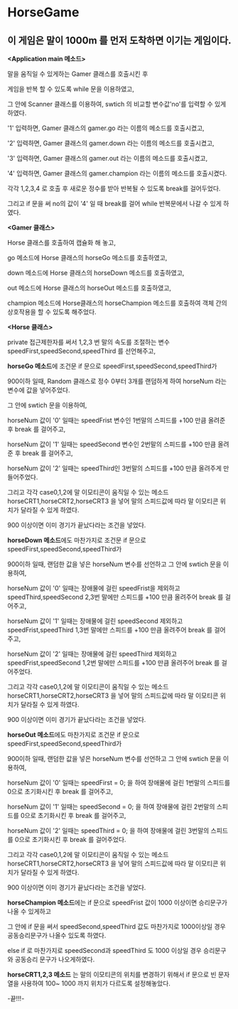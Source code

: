 # HorseGame

이 게임은 말이 1000m 를 먼저 도착하면 이기는 게임이다.
-------------------------------------------------------------------------
**<Application main 메소드>**


말을 움직일 수 있게하는 Gamer 클래스를 호출시킨 후

게임을 반복 할 수 있도록 while 문을 이용하였고,

그 안에 Scanner 클래스를 이용하여, swtich 의 비교할 변수값'no'를 입력할 수 있게 하였다.

'1' 입력하면, Gamer 클래스의 gamer.go 라는 이름의 메소드를 호출시켰고,

'2' 입력하면, Gamer 클래스의 gamer.down 라는 이름의 메소드를 호출시켰고,

'3' 입력하면, Gamer 클래스의 gamer.out 라는 이름의 메소드를 호출시켰고,

'4' 입력하면, Gamer 클래스의 gamer.champion 라는 이름의 메소드를 호출시켰다.

각각 1,2,3,4 로 호출 후 새로운 정수를 받아 반복될 수 있도록 break를 걸어두었다.

그리고 if 문을 써 no의 값이 '4' 일 때 break를 걸어 while 반복문에서 나갈 수 있게 하였다. 



**<Gamer 클래스>**


Horse 클래스를 호출하여 캡슐화 해 놓고,

go 메소드에 Horse 클래스의 horseGo 메소드를 호출하였고,

down 메소드에 Horse 클래스의 horseDown 메소드를 호출하였고,

out 메소드에 Horse 클래스의 horseOut 메소드를 호출하였고,

champion 메소드에 Horse클래스의 horseChampion 메소드를 호출하여 객체 간의 상호작용을 할 수 있도록 해주었다.



**<Horse 클래스>**

private 접근제한자를 써서
1,2,3 번 말의 속도를 조절하는 변수 speedFirst,speedSecond,speedThird 를 선언해주고,


**horseGo 메소드**에 조건문 if 문으로 speedFirst,speedSecond,speedThird가 

900이하 일때, Random 클래스로 정수 0부터 3개를 랜덤하게 하여 horseNum 라는 변수에 값을 넣어주었다.  

그 안에 swtich 문을 이용하여,

horseNum 값이 '0' 일때는 speedFrist 변수인 1번말의 스피드를 +100 만큼 올려준 후 break 를 걸어주고,

horseNum 값이 '1' 일때는 speedSecond 변수인 2번말의 스피드를 +100 만큼 올려준 후 break 를 걸어주고,

horseNum 값이 '2' 일때는 speedThird인 3번말의 스피드를 +100 만큼 올려주게 만들어주었다.

그리고 각각 case0,1,2에 말 이모티콘이 움직일 수 있는 메소드 horseCRT1,horseCRT2,horseCRT3 을 넣어 말의 스피드값에 따라 말 이모티콘 위치가 달라질 수 있게 하였다.

900 이상이면 이미 경기가 끝났다라는 조건을 넣었다.


**horseDown 메소드**에도 마찬가지로 조건문 if 문으로 speedFirst,speedSecond,speedThird가 

900이하 일때, 랜덤한 값을 넣은 horseNum 변수를 선언하고 그 안에 swtich 문을 이용하여,

horseNum 값이 '0' 일때는 장애물에 걸린 speedFrist을 제외하고 speedThird,speedSecond 2,3번 말에만 스피드를 +100 만큼 올려주어 break 를 걸어주고,

horseNum 값이 '1' 일때는 장애물에 걸린 speedSecond 제외하고 speedFrist,speedThird 1,3번 말에만 스피드를 +100 만큼 올려주어 break 를 걸어주고,

horseNum 값이 '2' 일때는 장애물에 걸린 speedThird 제외하고 speedFrist,speedSecond 1,2번 말에만 스피드를 +100 만큼 올려주어 break 를 걸어주었다.

그리고 각각 case0,1,2에 말 이모티콘이 움직일 수 있는 메소드 horseCRT1,horseCRT2,horseCRT3 을 넣어 말의 스피드값에 따라 말 이모티콘 위치가 달라질 수 있게 하였다.

900 이상이면 이미 경기가 끝났다라는 조건을 넣었다.


**horseOut 메소드**에도 마찬가지로 조건문 if 문으로 speedFirst,speedSecond,speedThird가 

900이하 일때, 랜덤한 값을 넣은 horseNum 변수를 선언하고 그 안에 swtich 문을 이용하여,

horseNum 값이 '0' 일때는 speedFirst = 0; 을 하여 장애물에 걸린 1번말의 스피드를 0으로 초기화시킨 후 break 를 걸어주고,

horseNum 값이 '1' 일때는 speedSecond = 0; 을 하여 장애물에 걸린 2번말의 스피드를 0으로 초기화시킨 후 break 를 걸어주고,

horseNum 값이 '2' 일때는 speedThird = 0; 을 하여 장애물에 걸린 3번말의 스피드를 0으로 초기화시킨 후 break 를 걸어주었다.

그리고 각각 case0,1,2에 말 이모티콘이 움직일 수 있는 메소드 horseCRT1,horseCRT2,horseCRT3 을 넣어 말의 스피드값에 따라 말 이모티콘 위치가 달라질 수 있게 하였다.

900 이상이면 이미 경기가 끝났다라는 조건을 넣었다.

**horseChampion 메소드**에는 if 문으로 speedFrist 값이 1000 이상이면 승리문구가 나올 수 있게하고 

그 안에 if 문을 써서 speedSecond,speedThird 값도 마찬가지로 1000이상일 경우 공동승리문구가 나올수 있도록 하였다.

else if 로 마찬가지로 speedSecond과 speedThird 도 1000 이상일 경우 승리문구와 공동승리 문구가 나오게하였다.

**horseCRT1,2,3 메소드** 는 말의 이모티콘의 위치를 변경하기 위해서 
if 문으로 빈 문자열을 사용하여 100~ 1000 까지 위치가 다르도록 설정해놓았다. 

-끝!!!-





